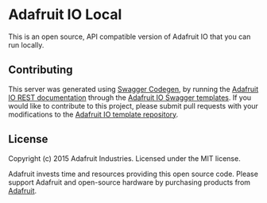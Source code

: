 # Adafruit IO Local
This is an open source, API compatible version of Adafruit IO that you can run locally.

## Contributing
This server was generated using [Swagger Codegen][1], by running the [Adafruit IO REST documentation][2] through
the [Adafruit IO Swagger templates][4]. If you would like to contribute to this project, please submit pull requests
with your modifications to the [Adafruit IO template repository][4].

## License
Copyright (c) 2015 Adafruit Industries. Licensed under the MIT license.

Adafruit invests time and resources providing this open source code. Please support Adafruit and open-source hardware by purchasing products from [Adafruit](https://adafruit.com).

[1]: https://github.com/swagger-api/swagger-codegen
[2]: https://io.adafruit.com/api/docs/
[3]: https://github.com/swagger-api/swagger-codegen#build-and-run-using-docker
[4]: https://raw.githubusercontent.com/adafruit/io-swagger-templates
